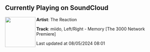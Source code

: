 ## Currently Playing on SoundCloud

[<img align="left" width="100" src="https://i1.sndcdn.com/artworks-bsasupyQW3hpM31w-e5qNqg-t500x500.jpg">](https://soundcloud.com/3000blog/miido-leftright-memory-the-3000-network-premiere?in=leftrightmusic/sets/new-uk-funky-track-w-miido)

**Artist**: The Reaction 

**Track**: miido, Left/Right - Memory [The 3000 Network Premiere]

Last updated at 08/05/2024 08:01
